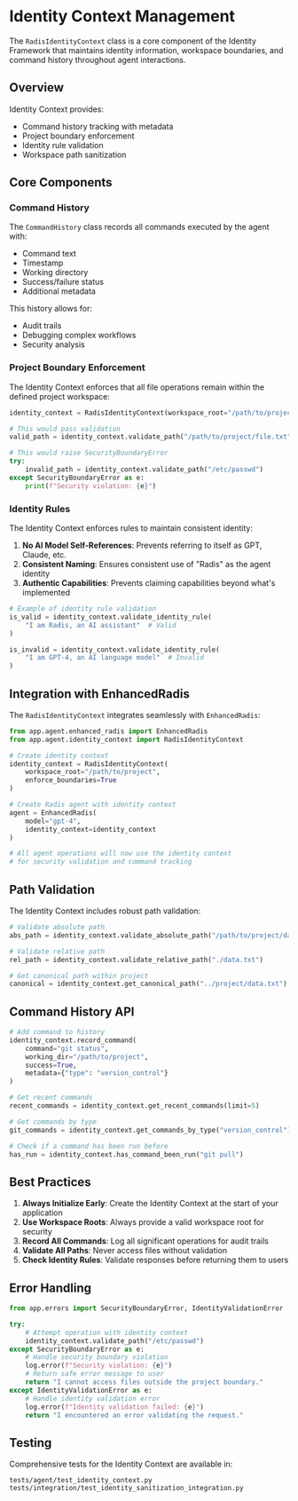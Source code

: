 # Identity Context Management

The `RadisIdentityContext` class is a core component of the Identity Framework that maintains identity information, workspace boundaries, and command history throughout agent interactions.

## Overview

Identity Context provides:
- Command history tracking with metadata
- Project boundary enforcement
- Identity rule validation
- Workspace path sanitization

## Core Components

### Command History

The `CommandHistory` class records all commands executed by the agent with:
- Command text
- Timestamp
- Working directory
- Success/failure status
- Additional metadata

This history allows for:
- Audit trails
- Debugging complex workflows
- Security analysis

### Project Boundary Enforcement

The Identity Context enforces that all file operations remain within the defined project workspace:

```python
identity_context = RadisIdentityContext(workspace_root="/path/to/project")

# This would pass validation
valid_path = identity_context.validate_path("/path/to/project/file.txt")

# This would raise SecurityBoundaryError
try:
    invalid_path = identity_context.validate_path("/etc/passwd")
except SecurityBoundaryError as e:
    print(f"Security violation: {e}")
```

### Identity Rules

The Identity Context enforces rules to maintain consistent identity:

1. **No AI Model Self-References**: Prevents referring to itself as GPT, Claude, etc.
2. **Consistent Naming**: Ensures consistent use of "Radis" as the agent identity
3. **Authentic Capabilities**: Prevents claiming capabilities beyond what's implemented

```python
# Example of identity rule validation
is_valid = identity_context.validate_identity_rule(
    "I am Radis, an AI assistant"  # Valid
)

is_invalid = identity_context.validate_identity_rule(
    "I am GPT-4, an AI language model"  # Invalid
)
```

## Integration with EnhancedRadis

The `RadisIdentityContext` integrates seamlessly with `EnhancedRadis`:

```python
from app.agent.enhanced_radis import EnhancedRadis
from app.agent.identity_context import RadisIdentityContext

# Create identity context
identity_context = RadisIdentityContext(
    workspace_root="/path/to/project",
    enforce_boundaries=True
)

# Create Radis agent with identity context
agent = EnhancedRadis(
    model="gpt-4",
    identity_context=identity_context
)

# All agent operations will now use the identity context
# for security validation and command tracking
```

## Path Validation

The Identity Context includes robust path validation:

```python
# Validate absolute path
abs_path = identity_context.validate_absolute_path("/path/to/project/data.txt")

# Validate relative path
rel_path = identity_context.validate_relative_path("./data.txt")

# Get canonical path within project
canonical = identity_context.get_canonical_path("../project/data.txt")
```

## Command History API

```python
# Add command to history
identity_context.record_command(
    command="git status",
    working_dir="/path/to/project",
    success=True,
    metadata={"type": "version_control"}
)

# Get recent commands
recent_commands = identity_context.get_recent_commands(limit=5)

# Get commands by type
git_commands = identity_context.get_commands_by_type("version_control")

# Check if a command has been run before
has_run = identity_context.has_command_been_run("git pull")
```

## Best Practices

1. **Always Initialize Early**: Create the Identity Context at the start of your application
2. **Use Workspace Roots**: Always provide a valid workspace root for security
3. **Record All Commands**: Log all significant operations for audit trails
4. **Validate All Paths**: Never access files without validation
5. **Check Identity Rules**: Validate responses before returning them to users

## Error Handling

```python
from app.errors import SecurityBoundaryError, IdentityValidationError

try:
    # Attempt operation with identity context
    identity_context.validate_path("/etc/passwd")
except SecurityBoundaryError as e:
    # Handle security boundary violation
    log.error(f"Security violation: {e}")
    # Return safe error message to user
    return "I cannot access files outside the project boundary."
except IdentityValidationError as e:
    # Handle identity validation error
    log.error(f"Identity validation failed: {e}")
    return "I encountered an error validating the request."
```

## Testing

Comprehensive tests for the Identity Context are available in:
```
tests/agent/test_identity_context.py
tests/integration/test_identity_sanitization_integration.py
```

